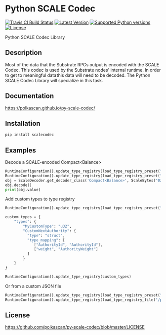 # Python SCALE Codec
[![Travis CI Build Status](https://api.travis-ci.org/polkascan/py-scale-codec.svg?branch=master)](https://travis-ci.org/polkascan/py-scale-codec)
[![Latest Version](https://img.shields.io/pypi/v/scalecodec.svg)](https://pypi.org/project/scalecodec/) 
[![Supported Python versions](https://img.shields.io/pypi/pyversions/scalecodec.svg)](https://pypi.org/project/scalecodec/)
[![License](https://img.shields.io/pypi/l/scalecodec.svg)](https://github.com/polkascan/py-scale-codec/blob/master/LICENSE)

Python SCALE Codec Library

## Description
Most of the data that the Substrate RPCs output is encoded with the SCALE Codec. This codec is used by the Substrate nodes' internal runtime. In order to get to meaningful data this data will need to be decoded. The Python SCALE Codec Library will specialize in this task.

## Documentation
https://polkascan.github.io/py-scale-codec/

## Installation
```bash
pip install scalecodec
```

## Examples

Decode a SCALE-encoded Compact\<Balance\> 

```python
RuntimeConfiguration().update_type_registry(load_type_registry_preset("default"))
RuntimeConfiguration().update_type_registry(load_type_registry_preset("kusama"))
obj = ScaleDecoder.get_decoder_class('Compact<Balance>', ScaleBytes("0x130080cd103d71bc22"))
obj.decode()
print(obj.value)
```

Add custom types to type registry

```python
RuntimeConfiguration().update_type_registry(load_type_registry_preset("default"))

custom_types = {
    "types": {
        "MyCustomType": "u32",
        "CustomNextAuthority": {
          "type": "struct",
          "type_mapping": [
             ["AuthorityId", "AuthorityId"],
             ["weight", "AuthorityWeight"]
          ]
        }
    }   
}

RuntimeConfiguration().update_type_registry(custom_types)
```

Or from a custom JSON file

```python
RuntimeConfiguration().update_type_registry(load_type_registry_preset("default"))
RuntimeConfiguration().update_type_registry(load_type_registry_file("/path/to/type_registry.json"))
```

## License
https://github.com/polkascan/py-scale-codec/blob/master/LICENSE
